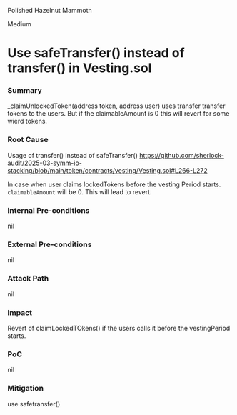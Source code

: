 Polished Hazelnut Mammoth

Medium

# Use safeTransfer() instead of transfer() in Vesting.sol

### Summary

_claimUnlockedToken(address token, address user) uses transfer transfer tokens to the users. But if the claimableAmount is 0 this will revert for some wierd tokens.

### Root Cause

Usage of transfer() instead of safeTransfer()
https://github.com/sherlock-audit/2025-03-symm-io-stacking/blob/main/token/contracts/vesting/Vesting.sol#L266-L272

In case when user claims lockedTokens before the vesting Period starts. `claimableAmount` will be 0.
This will lead to revert.

### Internal Pre-conditions

nil

### External Pre-conditions

nil

### Attack Path

nil

### Impact

Revert of claimLockedTOkens() if the users calls it before the vestingPeriod starts.

### PoC

nil

### Mitigation

use safetransfer()